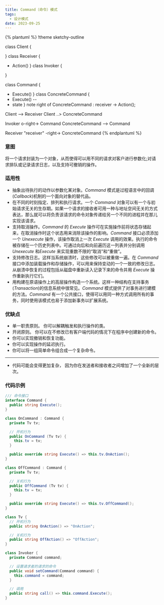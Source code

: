 ```yaml
---
title: Command（命令）模式
tags: 
  - 设计模式
date: 2023-09-25
---
```


{% plantuml %}
!theme sketchy-outline

class Client {

}
class Receiver {
  + Action()
}
class Invoker {

}

class Command {
  + Execute()
}
class ConcreteCommand {
  + Execute()
  --
  + state
}
note right of ConcreteCommand : receiver -> Action();

Client --> Receiver
Client ..> ConcreteCommand

Invoker o-right-> Command
ConcreteCommand --> Command

Receiver "receiver" -right-> ConcreteCommand
{% endplantuml %}

### 意图
将一个请求封装为一个对象，从而使得可以用不同的请求对客户进行参数化;对请求排队或记录请求日志，以及支持可撤销的操作。

### 适用性
* 抽象出待执行的动作以参数化某对象。*Command* 模式是过程语言中的回调(*Callback*)机制的一个面向对象的替代品。
* 在不同的时刻指定、排列和执行请求。一个 *Command* 对象可以有一个与初始请求无关的生存期。如果一个请求的接收者可用一种与地址空间无关的方式表达，那么就可以将负责该请求的命令对象传递给另一个不同的进程并在那儿实现该请求。
* 支持取消操作。*Command* 的 *Execute* 操作可在实施操作前将状态存储起来，在取消操作时这个状态用来消除该操作的影响。*Command* 接口必须添加一个 *Unexecute* 操作，该操作取消上一次 *Execute* 调用的效果。执行的命令被存储在一个历史列表中。可通过向后和向前遍历这一列表并分别调用 *Unexecute* 和*Execute* 来实现重数不限的“取消”和“重做”。
* 支持修改日志。这样当系统崩溃时，这些修改可以被重做一遍。在 *Command* 接口中添加装载操作和存储操作，可以用来保持变动的一个一致的修改日志。从崩溃中恢复的过程包括从磁盘中重新读入记录下来的命令并用 *Execute* 操作重新执行它们。
* 用构建在原语操作上的高层操作构造一个系统。这样一种结构在支持事务(*Transaction*)的信息系统中很常见。*Command* 模式提供了对事务进行建模的方法。*Command* 有一个公共接口，使得可以用同一种方式调用所有的事务，同时使用该模式也易于添加新事务以扩展系统。

### 优缺点
* 单一职责原则。 你可以解耦触发和执行操作的类。
* 开闭原则。 你可以在不修改已有客户端代码的情况下在程序中创建新的命令。
* 你可以实现撤销和恢复功能。
* 你可以实现操作的延迟执行。
* 你可以将一组简单命令组合成一个复杂命令。

---

* 代码可能会变得更加复杂， 因为你在发送者和接收者之间增加了一个全新的层次。

### 代码示例
```c#
/// 命令接口
interface Command {
  public string Execute();
}

class OnCommand : Command {
  private Tv tv;

  // 开机行为
  public OnCommand (Tv tv) {
    this.tv = tv;
  }

  public override string Execute() => this.tv.OnAction();
}

class OffCommand : Command {
  private Tv tv;

  // 关机行为
  public OffCommand (Tv tv) {
    this.tv = tv;
  }

  public override string Execute() => this.tv.OffCommand();
}

class Tv {
  // 开机行为
  public string OnAction() => "OnAction";

  // 关机行为
  public string OffAction() => "OffAction";
}

class Invoker {
  private Command command;

  // 设置请求者的请求的命令
  public void setCommand(Command command) {
    this.command = command;
  }

  // 调用
  public string call() => this.command.Execute();
}
```
